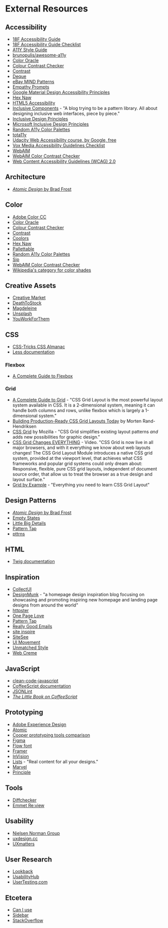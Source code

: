 # External Resources

## Accessibility

- [18F Accessibility Guide](https://accessibility.18f.gov/)
- [18F Accessibility Guide Checklist](https://accessibility.18f.gov/checklist/)
- [A11Y Style Guide](http://a11y-style-guide.com/style-guide/)
- [brunopulis/awesome-a11y](https://github.com/brunopulis/awesome-a11y)
- [Color Oracle](http://colororacle.org/)
- [Colour Contrast Checker](https://www.paciellogroup.com/resources/contrastanalyser/)
- [Contrast](https://usecontrast.com/)
- [Deque](https://www.deque.com/)
- [eBay MIND Patterns](https://ianmcburnie.github.io/mindpatterns/index.html)
- [Empathy Prompts](https://empathyprompts.net/)
- [Google Material Design Accessibility Principles](https://material.io/guidelines/usability/accessibility.html)
- [Hex Naw](https://hexnaw.com/)
- [HTML5 Accessibility](http://www.html5accessibility.com/)
- [Inclusive Components](https://inclusive-components.design/) - "A blog trying to be a pattern library. All about designing inclusive web interfaces, piece by piece."
- [Inclusive Design Principles](http://inclusivedesignprinciples.org/)
- [Microsoft Inclusive Design Principles](https://www.microsoft.com/en-us/design/inclusive)
- [Random A11y Color Palettes](https://randoma11y.com/)
- [tota11y](http://khan.github.io/tota11y/)
- [Udacity Web Accessibility course, by Google, free](https://www.udacity.com/course/web-accessibility--ud891)
- [Vox Media Accessibility Guidelines Checklist](http://accessibility.voxmedia.com/)
- [WebAIM](http://webaim.org/resources/designers/)
- [WebAIM Color Contrast Checker](http://webaim.org/resources/contrastchecker/)
- [Web Content Accessibility Guidelines (WCAG) 2.0](https://www.w3.org/TR/WCAG20/)

## Architecture

- [*Atomic Design* by Brad Frost](http://atomicdesign.bradfrost.com/)

## Color

- [Adobe Color CC](https://color.adobe.com/create/color-wheel/)
- [Color Oracle](http://colororacle.org/)
- [Colour Contrast Checker](https://www.paciellogroup.com/resources/contrastanalyser/)
- [Contrast](https://usecontrast.com/)
- [Coolors](https://coolors.co/9ac4f8-99edcc-cb958e-e36588-9a275a)
- [Hex Naw](https://hexnaw.com/)
- [Pallettable](http://www.palettable.io/)
- [Random A11y Color Palettes](https://randoma11y.com/)
- [Sip](http://sipapp.io/)
- [WebAIM Color Contrast Checker](http://webaim.org/resources/contrastchecker/)
- [Wikipedia's category for color shades](https://en.wikipedia.org/wiki/Category:Shades_of_color_templates)

## Creative Assets

- [Creative Market](https://creativemarket.com/)
- [DeathToStock](http://deathtothestockphoto.com/)
- [Magdeleine](https://magdeleine.co/browse/)
- [Unsplash](https://unsplash.com/)
- [YouWorkForThem](https://www.youworkforthem.com/graphics/)

## CSS

- [CSS-Tricks CSS Almanac](https://css-tricks.com/almanac/)
- [Less documentation](http://lesscss.org/)

### Flexbox

- [A Complete Guide to Flexbox](https://css-tricks.com/snippets/css/a-guide-to-flexbox/)

### Grid

- [A Complete Guide to Grid](https://css-tricks.com/snippets/css/complete-guide-grid/) - "CSS Grid Layout is the most powerful layout system available in CSS. It is a 2-dimensional system, meaning it can handle both columns and rows, unlike flexbox which is largely a 1-dimensional system."
- [Building Production-Ready CSS Grid Layouts Today](https://www.smashingmagazine.com/2017/06/building-production-ready-css-grid-layout/) by Morten Rand-Hendriksen
- [CSS Grid](https://www.mozilla.org/en-US/developer/css-grid/) by Mozilla - "CSS Grid simplifies existing layout patterns
*and* adds new possibilities for graphic design."
- [CSS Grid Changes EVERYTHING](https://youtu.be/7kVeCqQCxlk) - Video. "CSS Grid is now live in all major browsers, and with it everything we know about web layouts changes! The CSS Grid Layout Module introduces a native CSS grid system, provided at the viewport level, that achieves what CSS frameworks and popular grid systems could only dream about: Responsive, flexible, pure CSS grid layouts, independent of document source order, that allow us to treat the browser as a true design and layout surface."
- [Grid by Example](https://gridbyexample.com/) - "Everything you need to learn CSS Grid Layout"

## Design Patterns

- [*Atomic Design* by Brad Frost](http://atomicdesign.bradfrost.com/)
- [Empty States](http://emptystat.es/)
- [Little Big Details](http://littlebigdetails.com/)
- [Pattern Tap](http://zurb.com/patterntap)
- [pttrns](https://pttrns.com/)

## HTML

- [Twig documentation](https://twig.sensiolabs.org/doc/2.x/)

## Inspiration

- [CollectUI](http://collectui.com/)
- [DesignMunk](https://designmunk.com/) - "a homepage design inspiration blog focusing on showcasing and promoting inspiring new homepage and landing page designs from around the world"
- [httpster](https://httpster.net)
- [One Page Love](https://onepagelove.com/)
- [Pattern Tap](http://zurb.com/patterntap)
- [Really Good Emails](http://reallygoodemails.com/)
- [site inspire](https://www.siteinspire.com/)
- [SiteSee](https://sitesee.co/)
- [UI Movement](https://uimovement.com/)
- [Unmatched Style](http://unmatchedstyle.com/)
- [Web Creme](http://www.webcreme.com/)

## JavaScript

- [clean-code-javascript](https://github.com/ryanmcdermott/clean-code-javascript/blob/master/README.md)
- [CoffeeScript documentation](http://coffeescript.org/)
- [JSONLint](https://jsonlint.com/)
- [*The Little Book on CoffeeScript*](http://arcturo.github.io/library/coffeescript/)

## Prototyping

- [Adobe Experience Design](https://www.adobe.com/products/experience-design.html#x)
- [Atomic](https://atomic.io/)
- [Cooper prototyping tools comparison](https://www.cooper.com/prototyping-tools)
- [Figma](https://www.figma.com/)
- [Flow font](http://danross.co/flow/)
- [Framer](https://framer.com/)
- [InVision](https://www.invisionapp.com/)
- [Lists](http://www.lists.design/) - "Real content for all your designs."
- [Marvel](https://marvelapp.com/)
- [Principle](http://principleformac.com/)

## Tools

- [Diffchecker](https://www.diffchecker.com/)
- [Emmet Re:view](https://chrome.google.com/webstore/detail/emmet-review/epejoicbhllgiimigokgjdoijnpaphdp)

## Usability

- [Nielsen Norman Group](https://www.nngroup.com/)
- [uxdesign.cc](https://uxdesign.cc/)
- [UXmatters](http://www.uxmatters.com/)

## User Research

- [Lookback](https://lookback.io/)
- [UsabilityHub](https://usabilityhub.com/)
- [UserTesting.com](https://www.usertesting.com/)

## Etcetera

- [Can I use](http://caniuse.com/)
- [Sidebar](https://sidebar.io/)
- [StackOverflow](https://stackoverflow.com/)
